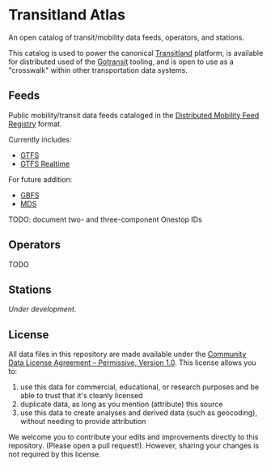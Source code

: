 # Transitland Atlas

An open catalog of transit/mobility data feeds, operators, and stations.

This catalog is used to power the canonical [Transitland](https://transit.land) platform, is available for distributed used of the [Gotransit](https://github.com/interline-io/gotransit) tooling, and is open to use as a "crosswalk" within other transportation data systems.

## Feeds

Public mobility/transit data feeds cataloged in the [Distributed Mobility Feed Registry](https://github.com/transitland/distributed-mobility-feed-registry) format.

Currently includes:

- [GTFS](https://gtfs.org/reference/static)
- [GTFS Realtime](https://gtfs.org/reference/realtime/v2/)

For future addition:

- [GBFS](https://github.com/NABSA/gbfs)
- [MDS](https://github.com/openmobilityfoundation/mobility-data-specification)

TODO: document two- and three-component Onestop IDs

## Operators

TODO

## Stations

_Under development._

## License

All data files in this repository are made available under the [Community Data License Agreement – Permissive, Version 1.0](LICENSE.txt). This license allows you to:

1. use this data for commercial, educational, or research purposes and be able to trust that it's cleanly licensed
2. duplicate data, as long as you mention (attribute) this source
3. use this data to create analyses and derived data (such as geocoding), without needing to provide attribution

We welcome you to contribute your edits and improvements directly to this repository. (Please open a pull request!). However, sharing your changes is not required by this license.

